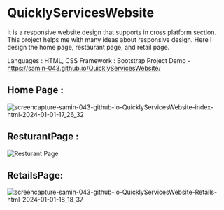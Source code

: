 # QuicklyServicesWebsite

It is a responsive website design that supports in cross platform section. This project helps me with many ideas about responsive design. Here I design the home page, restaurant page, and retail page.
 
Languages : HTML, CSS
Framework : Bootstrap
Project Demo - https://samin-043.github.io/QuicklyServicesWebsite/

## Home Page :
![screencapture-samin-043-github-io-QuicklyServicesWebsite-index-html-2024-01-01-17_26_32](https://github.com/Samin-043/QuicklyServicesWebsite/assets/48744887/00daa5b4-2c96-4e03-b552-dc3e357bd3e3)







## ResturantPage : 
![Resturant Page](https://user-images.githubusercontent.com/48744887/234430879-c915a508-8545-4a92-9f6e-41f8841d07de.png)










## RetailsPage:
![screencapture-samin-043-github-io-QuicklyServicesWebsite-Retails-html-2024-01-01-18_18_37](https://github.com/Samin-043/QuicklyServicesWebsite/assets/48744887/be677881-b4be-45bf-b087-18658236e6e1)


